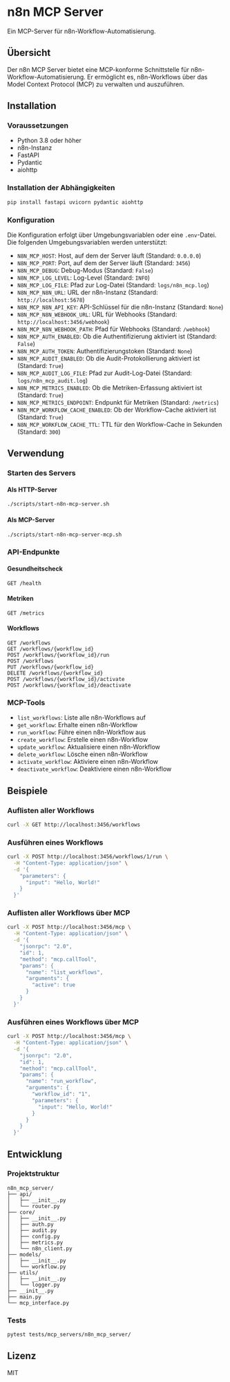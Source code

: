 # n8n MCP Server

Ein MCP-Server für n8n-Workflow-Automatisierung.

## Übersicht

Der n8n MCP Server bietet eine MCP-konforme Schnittstelle für n8n-Workflow-Automatisierung. Er ermöglicht es, n8n-Workflows über das Model Context Protocol (MCP) zu verwalten und auszuführen.

## Installation

### Voraussetzungen

- Python 3.8 oder höher
- n8n-Instanz
- FastAPI
- Pydantic
- aiohttp

### Installation der Abhängigkeiten

```bash
pip install fastapi uvicorn pydantic aiohttp
```

### Konfiguration

Die Konfiguration erfolgt über Umgebungsvariablen oder eine `.env`-Datei. Die folgenden Umgebungsvariablen werden unterstützt:

- `N8N_MCP_HOST`: Host, auf dem der Server läuft (Standard: `0.0.0.0`)
- `N8N_MCP_PORT`: Port, auf dem der Server läuft (Standard: `3456`)
- `N8N_MCP_DEBUG`: Debug-Modus (Standard: `False`)
- `N8N_MCP_LOG_LEVEL`: Log-Level (Standard: `INFO`)
- `N8N_MCP_LOG_FILE`: Pfad zur Log-Datei (Standard: `logs/n8n_mcp.log`)
- `N8N_MCP_N8N_URL`: URL der n8n-Instanz (Standard: `http://localhost:5678`)
- `N8N_MCP_N8N_API_KEY`: API-Schlüssel für die n8n-Instanz (Standard: `None`)
- `N8N_MCP_N8N_WEBHOOK_URL`: URL für Webhooks (Standard: `http://localhost:3456/webhook`)
- `N8N_MCP_N8N_WEBHOOK_PATH`: Pfad für Webhooks (Standard: `/webhook`)
- `N8N_MCP_AUTH_ENABLED`: Ob die Authentifizierung aktiviert ist (Standard: `False`)
- `N8N_MCP_AUTH_TOKEN`: Authentifizierungstoken (Standard: `None`)
- `N8N_MCP_AUDIT_ENABLED`: Ob die Audit-Protokollierung aktiviert ist (Standard: `True`)
- `N8N_MCP_AUDIT_LOG_FILE`: Pfad zur Audit-Log-Datei (Standard: `logs/n8n_mcp_audit.log`)
- `N8N_MCP_METRICS_ENABLED`: Ob die Metriken-Erfassung aktiviert ist (Standard: `True`)
- `N8N_MCP_METRICS_ENDPOINT`: Endpunkt für Metriken (Standard: `/metrics`)
- `N8N_MCP_WORKFLOW_CACHE_ENABLED`: Ob der Workflow-Cache aktiviert ist (Standard: `True`)
- `N8N_MCP_WORKFLOW_CACHE_TTL`: TTL für den Workflow-Cache in Sekunden (Standard: `300`)

## Verwendung

### Starten des Servers

#### Als HTTP-Server

```bash
./scripts/start-n8n-mcp-server.sh
```

#### Als MCP-Server

```bash
./scripts/start-n8n-mcp-server-mcp.sh
```

### API-Endpunkte

#### Gesundheitscheck

```
GET /health
```

#### Metriken

```
GET /metrics
```

#### Workflows

```
GET /workflows
GET /workflows/{workflow_id}
POST /workflows/{workflow_id}/run
POST /workflows
PUT /workflows/{workflow_id}
DELETE /workflows/{workflow_id}
POST /workflows/{workflow_id}/activate
POST /workflows/{workflow_id}/deactivate
```

### MCP-Tools

- `list_workflows`: Liste alle n8n-Workflows auf
- `get_workflow`: Erhalte einen n8n-Workflow
- `run_workflow`: Führe einen n8n-Workflow aus
- `create_workflow`: Erstelle einen n8n-Workflow
- `update_workflow`: Aktualisiere einen n8n-Workflow
- `delete_workflow`: Lösche einen n8n-Workflow
- `activate_workflow`: Aktiviere einen n8n-Workflow
- `deactivate_workflow`: Deaktiviere einen n8n-Workflow

## Beispiele

### Auflisten aller Workflows

```bash
curl -X GET http://localhost:3456/workflows
```

### Ausführen eines Workflows

```bash
curl -X POST http://localhost:3456/workflows/1/run \
  -H "Content-Type: application/json" \
  -d '{
    "parameters": {
      "input": "Hello, World!"
    }
  }'
```

### Auflisten aller Workflows über MCP

```bash
curl -X POST http://localhost:3456/mcp \
  -H "Content-Type: application/json" \
  -d '{
    "jsonrpc": "2.0",
    "id": 1,
    "method": "mcp.callTool",
    "params": {
      "name": "list_workflows",
      "arguments": {
        "active": true
      }
    }
  }'
```

### Ausführen eines Workflows über MCP

```bash
curl -X POST http://localhost:3456/mcp \
  -H "Content-Type: application/json" \
  -d '{
    "jsonrpc": "2.0",
    "id": 1,
    "method": "mcp.callTool",
    "params": {
      "name": "run_workflow",
      "arguments": {
        "workflow_id": "1",
        "parameters": {
          "input": "Hello, World!"
        }
      }
    }
  }'
```

## Entwicklung

### Projektstruktur

```
n8n_mcp_server/
├── api/
│   ├── __init__.py
│   └── router.py
├── core/
│   ├── __init__.py
│   ├── auth.py
│   ├── audit.py
│   ├── config.py
│   ├── metrics.py
│   └── n8n_client.py
├── models/
│   ├── __init__.py
│   └── workflow.py
├── utils/
│   ├── __init__.py
│   └── logger.py
├── __init__.py
├── main.py
└── mcp_interface.py
```

### Tests

```bash
pytest tests/mcp_servers/n8n_mcp_server/
```

## Lizenz

MIT